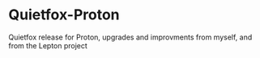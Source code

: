 # Quietfox-Proton
Quietfox release for Proton, upgrades and improvments from myself, and from the Lepton project
